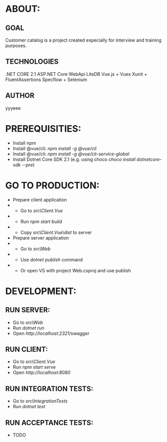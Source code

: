 # ABOUT:
## GOAL
Customer catalog is a project created especially for interview and training purposes. 

## TECHNOLOGIES
.NET CORE 2.1
ASP.NET Core WebApi
LiteDB
Vue.js + Vuex
Xunit + FluentAssertions
Specflow + Selenium

## AUTHOR
yyyeee

# PREREQUISITIES:
* Install npm
* Install @vue/cli: _npm install -g @vue/cli_
* Install @vue/cli: _npm install -g @vue/cli-service-global_
* Install Dotnet Core SDK 2.1 (e.g. using choco _choco install dotnetcore-sdk --pre_)

# GO TO PRODUCTION:
* Prepare client application
* * Go to _src\Client.Vue_
* * Run _npm start build_
* * Copy _src\Client.Vue\dist_ to server
* Prepare server application
* * Go to _src\Web_
* * Use _dotnet publish_ command
* * Or open VS with project Web.csproj and use publish

# DEVELOPMENT:

## RUN SERVER:
* Go to _src\Web_
* Run _dotnet run_
* Open _http://localhost:2321/swagger_

## RUN CLIENT:
* Go to _src\Client.Vue_
* Run _npm start serve_
* Open _http://localhost:8080_

## RUN INTEGRATION TESTS:
* Go to _src\IntegrationTests_
* Run _dotnet test_

## RUN ACCEPTANCE TESTS:
* TODO
